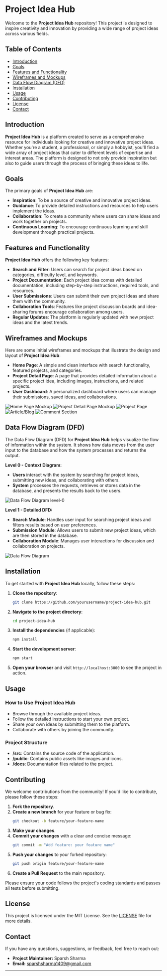 

# Project Idea Hub

Welcome to the **Project Idea Hub** repository! This project is designed to inspire creativity and innovation by providing a wide range of project ideas across various fields.

## Table of Contents

- [Introduction](#introduction)
- [Goals](#goals)
- [Features and Functionality](#features-and-functionality)
- [Wireframes and Mockups](#wireframes-and-mockups)
- [Data Flow Diagram (DFD)](#data-flow-diagram-dfd)
- [Installation](#installation)
- [Usage](#usage)
- [Contributing](#contributing)
- [License](#license)
- [Contact](#contact)

## Introduction

**Project Idea Hub** is a platform created to serve as a comprehensive resource for individuals looking for creative and innovative project ideas. Whether you're a student, a professional, or simply a hobbyist, you'll find a wide array of project ideas that cater to different levels of expertise and interest areas. The platform is designed to not only provide inspiration but also to guide users through the process of bringing these ideas to life.

## Goals

The primary goals of **Project Idea Hub** are:

- **Inspiration**: To be a source of creative and innovative project ideas.
- **Guidance**: To provide detailed instructions and resources to help users implement the ideas.
- **Collaboration**: To create a community where users can share ideas and work together on projects.
- **Continuous Learning**: To encourage continuous learning and skill development through practical projects.

## Features and Functionality

**Project Idea Hub** offers the following key features:

- **Search and Filter**: Users can search for project ideas based on categories, difficulty level, and keywords.
- **Project Documentation**: Each project idea comes with detailed documentation, including step-by-step instructions, required tools, and resources.
- **User Submissions**: Users can submit their own project ideas and share them with the community.
- **Collaboration Tools**: Features like project discussion boards and idea-sharing forums encourage collaboration among users.
- **Regular Updates**: The platform is regularly updated with new project ideas and the latest trends.

## Wireframes and Mockups

Here are some initial wireframes and mockups that illustrate the design and layout of **Project Idea Hub**:

- **Home Page**: A simple and clean interface with search functionality, featured projects, and categories.
- **Project Detail Page**: A page that provides detailed information about a specific project idea, including images, instructions, and related projects.
- **User Dashboard**: A personalized dashboard where users can manage their submissions, saved ideas, and collaborations.

![Home Page Mockup](homepage.png)
![Project Detail Page Mockup](projectpage.png)
![Project Page](sciencepage.png)
![Article/Blog](article1.png)
![Comment Section](article2.png)




## Data Flow Diagram (DFD)

The Data Flow Diagram (DFD) for **Project Idea Hub** helps visualize the flow of information within the system. It shows how data moves from the user input to the database and how the system processes and returns the output.

**Level 0 - Context Diagram:**

- **Users** interact with the system by searching for project ideas, submitting new ideas, and collaborating with others.
- **System** processes the requests, retrieves or stores data in the database, and presents the results back to the users.


![Data Flow Diagram level-0](Context_Level_DFD.png)

**Level 1 - Detailed DFD:**

- **Search Module**: Handles user input for searching project ideas and filters results based on user preferences.
- **Submission Module**: Allows users to submit new project ideas, which are then stored in the database.
- **Collaboration Module**: Manages user interactions for discussion and collaboration on projects.

![Data Flow Diagram](DFD_Level_1.png)



## Installation

To get started with **Project Idea Hub** locally, follow these steps:

1. **Clone the repository**:
    ```bash
    git clone https://github.com/yourusername/project-idea-hub.git
    ```

2. **Navigate to the project directory**:
    ```bash
    cd project-idea-hub
    ```

3. **Install the dependencies** (if applicable):
    ```bash
    npm install
    ```

4. **Start the development server**:
    ```bash
    npm start
    ```

5. **Open your browser** and visit `http://localhost:3000` to see the project in action.

## Usage

### How to Use Project Idea Hub

- Browse through the available project ideas.
- Follow the detailed instructions to start your own project.
- Share your own ideas by submitting them to the platform.
- Collaborate with others by joining the community.

### Project Structure

- **/src**: Contains the source code of the application.
- **/public**: Contains public assets like images and icons.
- **/docs**: Documentation files related to the project.

## Contributing

We welcome contributions from the community! If you'd like to contribute, please follow these steps:

1. **Fork the repository**.
2. **Create a new branch** for your feature or bug fix:
    ```bash
    git checkout -b feature/your-feature-name
    ```
3. **Make your changes**.
4. **Commit your changes** with a clear and concise message:
    ```bash
    git commit -m "Add feature: your feature name"
    ```
5. **Push your changes** to your forked repository:
    ```bash
    git push origin feature/your-feature-name
    ```
6. **Create a Pull Request** to the main repository.

Please ensure your code follows the project's coding standards and passes all tests before submitting.

## License

This project is licensed under the MIT License. See the [LICENSE](LICENSE) file for more details.

## Contact

If you have any questions, suggestions, or feedback, feel free to reach out:

- **Project Maintainer:** Sparsh Sharma
- **Email:** [sparshsharma1409@gmail.com](mailto:sparshsharma1409@gmail.com)


---

